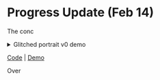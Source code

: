 # Progress Update (Feb 14)
The conc

<details>
  <summary>Glitched portrait v0 demo</summary>
    <p align="center">
      <img width="600" src="">
    </p>
</details>

[Code]() | [Demo]()

Over

